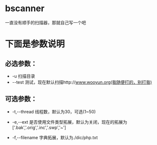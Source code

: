 # bscanner
一直没有顺手的扫描器，那就自己写一个吧


# 下面是参数说明

## 必选参数：

- -u 扫描目录
- --test 测试，现在默认扫描http://www.wooyun.org(我随便打的，别打我)

## 可选参数：

- -t,--thread   线程数，默认为30，可选(1~50)

- -e,--ext  是否使用文件类型拓展，默认为关闭，现在的拓展为['.bak','.orig','.inc','.swp','~']

- -f,--filename  字典拓展，默认为./dic/php.txt


